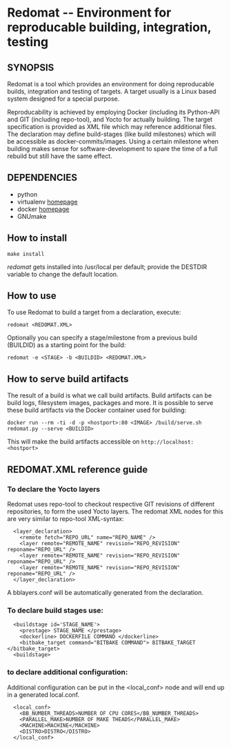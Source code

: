 # Redomat -- Environment for reproducable building, integration, testing

## SYNOPSIS

Redomat is a tool which provides an environment for doing reproducable
builds, integration and testing of targets. A target usually is a
Linux based system designed for a special purpose.

Reproducability is achieved by employing Docker (including its Python-API
and GIT (including repo-tool), and Yocto for actually building.
The target specification is provided as XML file which may reference 
additional files. The declaration may define build-stages (like build 
milestones) which will be accessible as docker-commits/images.
Using a certain milestone when building makes sense for 
software-development to spare the time of a full rebuild but still have 
the same effect.


## DEPENDENCIES
* python
* virtualenv [homepage](https://virtualenv.pypa.io/)
* docker [homepage](www.docker.com)
* GNUmake

## How to install

```
make install
```

*redomat* gets installed into /usr/local per default; provide the DESTDIR
variable to change the default location.

## How to use
To use Redomat to build a target from a declaration, execute:

```
redomat <REDOMAT.XML>
```

Optionally you can specify a stage/milestone from a previous
build (BUILDID) as a starting point for the build:

```
redomat -e <STAGE> -b <BUILDID> <REDOMAT.XML>
```

## How to serve build artifacts

The result of a build is what we call build artifacts. Build
artifacts can be build logs, filesystem images, packages and
more. It is possible to serve these build artifacts via the
Docker container used for building:

```
docker run --rm -ti -d -p <hostport>:80 <IMAGE> /build/serve.sh
redomat.py --serve <BUILDID>
```

This will make the build artifacts accessible on `http://localhost:<hostport>`

## REDOMAT.XML reference guide

### To declare the Yocto layers 

Redomat uses repo-tool to checkout respective GIT revisions of different 
repositories, to form the used Yocto layers. The redomat XML nodes for this
are very similar to repo-tool XML-syntax:
```
  <layer_declaration>
    <remote fetch="REPO_URL" name="REPO_NAME" />
    <layer remote="REMOTE_NAME" revision="REPO_REVISION" reponame="REPO_URL" />
    <layer remote="REMOTE_NAME" revision="REPO_REVISION" reponame="REPO_URL" />
    <layer remote="REMOTE_NAME" revision="REPO_REVISION" reponame="REPO_URL" />
  </layer_declaration>
```

A bblayers.conf will be automatically generated from the declaration.

### To declare build stages use:
```
  <buildstage id='STAGE_NAME'>
    <prestage> STAGE_NAME </prestage>
    <dockerline> DOCKERFILE COMMAND </dockerline>
    <bitbake_target command="BITBAKE COMMAND"> BITBAKE_TARGET </bitbake_target> 
  <buildstage>
```

### to declare additional configuration:

Additional configuration can be put in the <local_conf> node
and will end up in a generated local.conf.

```
  <local_conf>
    <BB_NUMBER_THREADS>NUMBER OF CPU CORES</BB_NUMBER_THREADS>
    <PARALLEL_MAKE>NUMBER OF MAKE THEADS</PARALLEL_MAKE>
    <MACHINE>MACHINE</MACHINE>
    <DISTRO>DISTRO</DISTRO>
  </local_conf>
```

